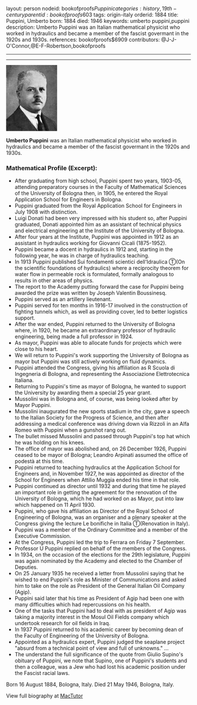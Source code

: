 layout: person
nodeid: bookofproofs$Puppini
categories: history,19th-century
parentid: bookofproofs$603
tags: origin-italy
orderid: 1884
title: Puppini, Umberto
born: 1884
died: 1946
keywords: umberto puppini,puppini
description: Umberto Puppini was an Italian mathematical physicist who worked in hydraulics and became a member of the fascist govermant in the 1920s and 1930s.
references: bookofproofs$6909
contributors: @J-J-O'Connor,@E-F-Robertson,bookofproofs

---



---

![Puppini.jpg](https://github.com/bookofproofs/bookofproofs.github.io/blob/main/_sources/_assets/images/portraits/Puppini.jpg?raw=true)

**Umberto Puppini** was an Italian mathematical physicist who worked in hydraulics and became a member of the fascist govermant in the 1920s and 1930s.

### Mathematical Profile (Excerpt):
* After graduating from high school, Puppini spent two years, 1903-05, attending preparatory courses in the Faculty of Mathematical Sciences of the University of Bologna then, in 1905, he entered the Royal Application School for Engineers in Bologna.
* Puppini graduated from the Royal Application School for Engineers in July 1908 with distinction.
* Luigi Donati had been very impressed with his student so, after Puppini graduated, Donati appointed him as an assistant of technical physics and electrical engineering at the Institute of the University of Bologna.
* After four years at the Institute, Puppini was appointed in 1912 as an assistant in hydraulics working for Giovanni Cicali (1875-1952).
* Puppini became a docent in hydraulics in 1912 and, starting in the following year, he was in charge of hydraulics teaching.
* In 1913 Puppini published Sui fondamenti scientici dell'Idraulica Ⓣ(On the scientific foundations of hydraulics) where a reciprocity theorem for water flow in permeable rock is formulated, formally analogous to results in other areas of physics.
* The report to the Academy putting forward the case for Puppini being awarded the prize was written by Joseph Valentin Boussinesq.
* Puppini served as an artillery lieutenant.
* Puppini served for ten months in 1916-17 involved in the construction of fighting tunnels which, as well as providing cover, led to better logistics support.
* After the war ended, Puppini returned to the University of Bologna where, in 1920, he became an extraordinary professor of hydraulic engineering, being made a full professor in 1924.
* As mayor, Puppini was able to allocate funds for projects which were close to his heart.
* We will return to Puppini's work supporting the University of Bologna as mayor but Puppini was still actively working on fluid dynamics.
* Puppini attended the Congress, giving his affiliation as R Scuola di Ingegneria di Bologna, and representing the Associazione Elettrotecnica Italiana.
* Returning to Puppini's time as mayor of Bologna, he wanted to support the University by awarding them a special 25 year grant.
* Mussolini was in Bologna and, of course, was being looked after by Mayor Puppini.
* Mussolini inaugurated the new sports stadium in the city, gave a speech to the Italian Society for the Progress of Science, and then after addressing a medical conference was driving down via Rizzoli in an Alfa Romeo with Puppini when a gunshot rang out.
* The bullet missed Mussolini and passed through Puppini's top hat which he was holding on his knees.
* The office of mayor was abolished and, on 26 December 1926, Puppini ceased to be mayor of Bologna; Leandro Arpinati assumed the office of podestà at this time.
* Puppini returned to teaching hydraulics at the Application School for Engineers and, in November 1927, he was appointed as director of the School for Engineers when Attilio Muggia ended his time in that role.
* Puppini continued as director until 1932 and during that time he played an important role in getting the agreement for the renovation of the University of Bologna, which he had worked on as Mayor, put into law which happened on 11 April 1930.
* Puppini, who gave his affiliation as Director of the Royal School of Engineering of Bologna, was an organiser and a plenary speaker at the Congress giving the lecture Le bonifiche in Italia Ⓣ(Renovation in Italy).
* Puppini was a member of the Ordinary Committee and a member of the Executive Commission.
* At the Congress, Puppini led the trip to Ferrara on Friday 7 September.
* Professor U Puppini replied on behalf of the members of the Congress.
* In 1934, on the occasion of the elections for the 29th legislature, Puppini was again nominated by the Academy and elected to the Chamber of Deputies.
* On 25 January 1935 he received a letter from Mussolini saying that he wished to end Puppini's role as Minister of Communications and asked him to take on the role as President of the General Italian Oil Company (Agip).
* Puppini said later that his time as President of Agip had been one with many difficulties which had repercussions on his health.
* One of the tasks that Puppini had to deal with as president of Agip was taking a majority interest in the Mosul Oil Fields company which undertook research for oil fields in Iraq.
* In 1937 Puppini returned to his academic career by becoming dean of the Faculty of Engineering of the University of Bologna.
* Appointed as a hydraulics expert, Puppini judged the seaplane project "absurd from a technical point of view and full of unknowns." ...
* The understand the full significance of the quote from Giulio Supino's obituary of Puppini, we note that Supino, one of Puppini's students and then a colleague, was a Jew who had lost his academic position under the Fascist racial laws.

Born 16 August 1884, Bologna, Italy. Died 21 May 1946, Bologna, Italy.

View full biography at [MacTutor](https://mathshistory.st-andrews.ac.uk/Biographies/Puppini/)

